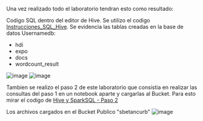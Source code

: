Una vez realizado todo el laboratorio tendran esto como resultado:

Codigo SQL dentro del editor de Hive. Se utilizo el codigo [Instrucciones_SQL_Hive](Instrucciones_SQL_Hive.md).
Se evidencia las tablas creadas en la base de datos Usernamedb:
- hdi
- expo
- docs
- wordcount_result

![image](https://github.com/user-attachments/assets/fc82cc7d-b058-44ec-a78a-4f15de5b123c)
![image](https://github.com/user-attachments/assets/4898512d-fa26-4e2f-b0a5-fdcd3e9ef19f)

Tambien se realizo el paso 2 de este laboratorio que consistia en realizar las consultas del paso 1 en un notebook aparte y cargarlas al Bucket. Para esto mirar el codigo de [Hive y SparkSQL - Paso 2](https://github.com/sbetancurb/LabsTopicosTelematica/blob/main/lab3-2-hive/Hive%20y%20SparkSQL%20-%20Paso%202.ipynb)

Los archivos cargados en el Bucket Publico "sbetancurb"
![image](https://github.com/user-attachments/assets/6ee855fc-461f-4cdf-94a6-80ec38faae16)
